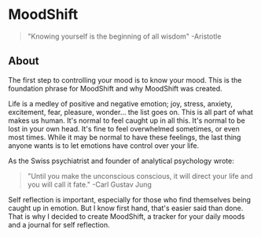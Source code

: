# MoodShift

> "Knowing yourself is the beginning of all wisdom"
> -Aristotle

## About

The first step to controlling your mood is to know your mood. This is the foundation phrase for MoodShift and why MoodShift was created.

Life is a medley of positive and negative emotion; joy, stress, anxiety, excitement, fear, pleasure, wonder... the list goes on. This is all part of what makes us human. It's normal to feel caught up in all this. It's normal to be lost in your own head. It's fine to feel overwhelmed sometimes, or even most times. While it may be normal to have these feelings, the last thing anyone wants is to let emotions have control over your life.

As the Swiss psychiatrist and founder of analytical psychology wrote:

> "Until you make the unconscious conscious, it will direct your life and you will call it fate."
> -Carl Gustav Jung

Self reflection is important, especially for those who find themselves being caught up in emotion. But I know first hand, that's easier said than done. That is why I decided to create MoodShift, a tracker for your daily moods and a journal for self reflection.
